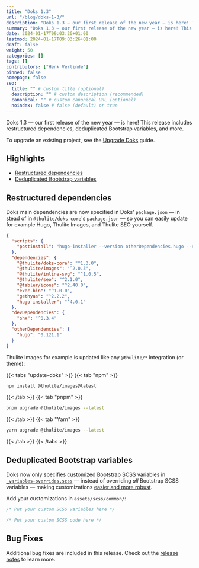 ```yaml
---
title: "Doks 1.3"
url: "/blog/doks-1-3/"
description: "Doks 1.3 — our first release of the new year — is here! This release includes restructured dependencies, deduplicated Bootstrap variables, and more."
summary: "Doks 1.3 — our first release of the new year — is here! This release includes restructured dependencies, deduplicated Bootstrap variables, and more."
date: 2024-01-17T09:03:26+01:00
lastmod: 2024-01-17T09:03:26+01:00
draft: false
weight: 50
categories: []
tags: []
contributors: ["Henk Verlinde"]
pinned: false
homepage: false
seo:
  title: "" # custom title (optional)
  description: "" # custom description (recommended)
  canonical: "" # custom canonical URL (optional)
  noindex: false # false (default) or true
---
```


Doks 1.3 — our first release of the new year — is here! This release includes restructured dependencies, deduplicated Bootstrap variables, and more.

To upgrade an existing project, see the [Upgrade Doks](/docs/start-here/upgrade-doks/) guide.

<!-- omit in toc -->
## Highlights

- [Restructured dependencies](#restructured-dependencies)
- [Deduplicated Bootstrap variables](#deduplicated-bootstrap-variables)

## Restructured dependencies

Doks main dependencies are now specified in Doks' `package.json` — in stead of in `@thulite/doks-core`'s `package.json` — so you can easily update for example Hugo, Thulite Images, and Thulite SEO yourself.

```json
{
  "scripts": {
    "postinstall": "hugo-installer --version otherDependencies.hugo --extended --destination node_modules/.bin/hugo"
  },
  "dependencies": {
    "@thulite/doks-core": "^1.3.0",
    "@thulite/images": "^2.0.3",
    "@thulite/inline-svg": "^1.0.5",
    "@thulite/seo": "^2.1.0",
    "@tabler/icons": "^2.40.0",
    "exec-bin": "^1.0.0",
    "gethyas": "^2.2.2",
    "hugo-installer": "^4.0.1"
  },
  "devDependencies": {
    "shx": "^0.3.4"
  },
  "otherDependencies": {
    "hugo": "0.121.1"
  }
}
```

Thulite Images for example is updated like any `@thulite/*` integration (or theme):

{{< tabs "update-doks" >}}
{{< tab "npm" >}}

```bash
npm install @thulite/images@latest
```

{{< /tab >}}
{{< tab "pnpm" >}}

```bash
pnpm upgrade @thulite/images --latest
```

{{< /tab >}}
{{< tab "Yarn" >}}

```bash
yarn upgrade @thulite/images --latest
```

{{< /tab >}}
{{< /tabs >}}

## Deduplicated Bootstrap variables

Doks now only specifies customized Bootstrap SCSS variables in [`_variables-overrides.scss`](https://github.com/thuliteio/doks-core/blob/main/assets/scss/common/_variables-overrides.scss) — instead of overriding _all_ Bootstrap SCSS variables — making customizations [easier and more robust](https://github.com/thuliteio/doks-core/blob/main/assets/scss/app.scss).

Add your customizations in `assets/scss/common/`:

```scss {title="_variables-custom.scss"}
/* Put your custom SCSS variables here */
```

```scss {title="_custom.scss"}
/* Put your custom SCSS code here */
```

<!-- omit in toc -->
## Bug Fixes

Additional bug fixes are included in this release. Check out the [release notes](https://github.com/thuliteio/doks-core/releases/tag/v1.3.0) to learn more.
